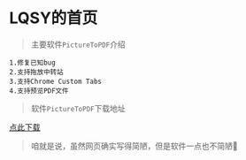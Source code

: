 # LQSY的首页
>主要软件```PictureToPDF```介绍

```
1.修复已知bug
2.支持拖放中转站
3.支持Chrome Custom Tabs
4.支持预览PDF文件
```

>软件```PictureToPDF```下载地址

[点此下载](https://raw.fgit.cf/LQSYMichaelLuo/LQSYMichaelLuo.github.io/main/PictureToPDF_v1.2.apk )

>咱就是说，虽然网页确实写得简陋，但是软件一点也不简陋🌚
